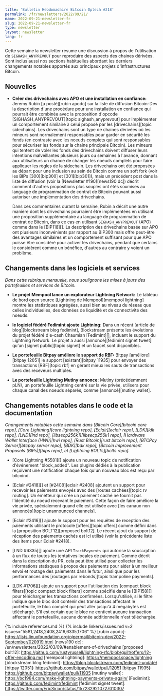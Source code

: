 ```yaml
---
title: 'Bulletin Hebdomadaire Bitcoin Optech #218'
permalink: /fr/newsletters/2022/09/21/
name: 2022-09-21-newsletter-fr
slug: 2022-09-21-newsletter-fr
type: newsletter
layout: newsletter
lang: fr
---
```

Cette semaine la newsletter résume une discussion à propos de l'utilisation
de `SIGHASH_ANYPREVOUT` pour reproduire des aspects des chaines dérivées.
Sont inclus aussi nos sections habituelles abordant les derniers changements
notables apportés aux principaux projets d'infrastructures Bitcoin.

## Nouvelles

- **Créer des drivechains avec APO et une installation en confiance:** Jeremy Rubin
  [a posté][rubin apodc] sur la liste de diffusion Bitcoin-Dev la description
  d'une procédure pour une installation en confiance qui pourrait être combinée avec
  la proposition d'opcode [SIGHASH_ANYPREVOUT][topic sighash_anyprevout] pour implémenter
  un comportement similaire à celui proposé par les [drivechains][topic sidechains].
  Les drivechains sont un type de chaines dérivées où les mineurs sont normalement
  responsables pour garder en sécurité les fonds (en contraste avec les noeuds complets
  qui sont responsables pour sécuriser les fonds sur la chaine principale Bitcoin).
  Les mineurs qui tentent de voler les fonds des drivechains doivent diffuser leurs
  intentions malveillantes plusieurs jours ou semaines à l'avance, donnant aux utilisateurs
  un chance de changer les noeuds complets pour faire appliquer les règles de la sidechain.
  Les drivechains ont été proposées au départ pour  une inclusion au sein de Bitcoin comme
  un soft fork (voir les BIPs [300][bip300] et [301][bip301]), mais un précédent
  post dans la liste de diffusion (voir la [Newsletter #190][news190 dc]) décrit
  comment d'autres propositions plus souples ont étés soumises au language de programmation
  de contrat de Bitcoin pouvant aussi autoriser une implémentation des drivechains.

  Dans ces commentaires durant la semaine, Rubin a décrit une autre manière dont les drivechains
  pourraient être implémentées en utilisant une proposition supplémentaire au language de
  programmation de contrat de Bitcoin, dans ce cas en utilisant `SIGHASH_ANYPREVOUT` (APO)
  comme dans le [BIP118][].  La description des drivechains basée sur APO ont plusieurs
  inconvénients par rapport au BIP300 mais offre peut-être des avantages similaires
  et un comportement suffisant pour que APO puisse être considéré pour activer les drivechains,
  pendant que certains le considèrent comme un bénéfice, d'autres au contraire y voient un problème.

## Changements dans les logiciels et services

*Dans cette rubrique mensuelle, nous soulignons les mises à jours des portefeuilles et
services de Bitcoin.*

- **Le projet Mempool lance un explorateur Lightning Network:**
  Le tableau de bord open source [Lightning de Mempool][mempool lightning] montre les
  statistiques agrégées, aussi bien au niveau du réseau que celles individuelles, des données
  de liquidité et de connectivité des noeuds.

- **le logiciel fédéré Fedimint ajoute Lightning:**
  Dans un récent [article de blog][blockstream blog fedimint], Blockstream présente
  les évolutions du projet fédéré d'e-cash Chaumian [Fedimint][], incluant
  le support du Lightning Network. Le projet a aussi [annoncé][fedimint signet tweet]
  qu'un [signet public][topic signet] et un faucet sont disponibles.

- **Le portefeuille Bitpay améliore le support de RBF:**
  Bitpay [améliore][bitpay 12051] le support [existant][bitpay 11935] pour
  envoyer des transactions [RBF][topic rbf] en gérant mieux les sauts de
  transactions avec des receveurs multiples.

- **Le portefeuille Lightning Mutiny annonce:**
  Mutiny (précédemment pLN), un portefeuille Lightning centré sur la vie privée, utilisera
  pour chaque canal des noeuds séparés, comme [annoncé][mutiny wallet].

## Changements notables dans le code et la documentation

*Changements notables cette semaine dans [Bitcoin Core][bitcoin core repo], [Core
Lightning][core lightning repo], [Eclair][eclair repo], [LDK][ldk repo],
[LND][lnd repo], [libsecp256k1][libsecp256k1 repo], [Hardware Wallet
Interface (HWI)][hwi repo], [Rust Bitcoin][rust bitcoin repo], [BTCPay
Server][btcpay server repo], [BDK][bdk repo], [Bitcoin Improvement
Proposals (BIPs)][bips repo], et [Lightning BOLTs][bolts repo].*

- [Core Lightning #5581][] ajoute un nouveau topic de notification d'événement
  "block_added". Les plugins dédiés à la publication reçoivent une notification chaque fois
  qu'un nouveau bloc est reçu par bitcoind.

- [Eclair #2418][] et [#2408][eclair #2408] ajoutent un support pour recevoir
  les paiements envoyés avec des [routes cachées][topic rv routing].  Un émetteur
  qui crée un paiement caché ne fournit pas l'identité du noeud recevant le paiement.
  Cette façon de faire améliore la vie privée, spécialement quand elle est
  utilisée avec [les canaux non annoncés][topic unannounced channels].

- [Eclair #2416][] ajoute le support pour les requêtes de reception des paiements utilisant
  le protocole [offers][topic offers] comme défini dans la [proposition BOLT12][proposed bolt12].
  Le récent ajout du support de réception des paiements cachés est ici utilisé
  (voir la précédente liste des items pour Eclair #2418).

- [LND #6335][] ajoute une API `TrackPayments` qui autorise la souscrption à
  un flux de toutes les tentatives locales de paiement. Comme décrit dans la description du PR,
  cela peut être utilisé pour collecter les informations statisques à propos des
  paiements pour aider à un meilleur envoi et routage des paiements dans le futur, ainsi que
  pour les performances des [routages par rebonds][topic trampoline payments].

- [LDK #1706][] ajoute un support pour l'utilisation des [compact block filters][topic
  compact block filters] comme spécifié dans le [BIP158][] pour télécharger
  les transactions confirmées.  Lorsqu'utilisé, si le filtre indique que le bloc doit contenir
  des transactions affectant le portefeuille, le bloc complet qui peut aller jusqu'à 4 megabytes
  est téléchargé.  S'il est certain que le bloc ne contient aucune transaction affectant le
  portefeuille, aucune donnée additionnelle n'est téléchargée.

{% include references.md %}
{% include linkers/issues.md v=2 issues="5581,2418,2408,2416,6335,1706" %}
[rubin apodc]: https://lists.linuxfoundation.org/pipermail/bitcoin-dev/2022-September/020919.html
[news190 dc]: /en/newsletters/2022/03/09/#enablement-of-drivechains
[proposed bolt12]: https://github.com/rustyrussell/lightning-rfc/blob/guilt/offers/12-offer-encoding.md
[mempool lightning]: https://mempool.space/lightning
[blockstream blog fedimint]: https://blog.blockstream.com/fedimint-update/
[bitpay 12051]: https://github.com/bitpay/wallet/pull/12051
[bitpay 11935]: https://github.com/bitpay/wallet/pull/11935
[mutiny wallet]: https://bc1984.com/make-lightning-payments-private-again/
[Fedimint]: https://github.com/fedimint/fedimint
[fedimint signet tweet]: https://twitter.com/EricSirion/status/1572329210727010307
